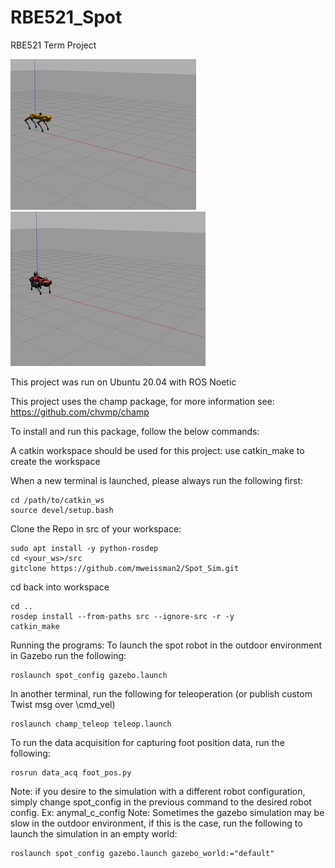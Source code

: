# RBE521_Spot
RBE521 Term Project

![screen-gif](./docs/Spot_Trot.gif) ![screen-gif](./docs/Anymal_Trot.gif)

This project was run on Ubuntu 20.04 with ROS Noetic

This project uses the champ package, for more information see: https://github.com/chvmp/champ

To install and run this package, follow the below commands:

A catkin workspace should be used for this project:
use catkin_make to create the workspace

When a new terminal is launched, please always run the following first:
```
cd /path/to/catkin_ws
source devel/setup.bash
```

Clone the Repo in src of your workspace:
```
sudo apt install -y python-rosdep
cd <your_ws>/src
gitclone https://github.com/mweissman2/Spot_Sim.git
```

cd back into workspace 
```
cd ..
rosdep install --from-paths src --ignore-src -r -y
catkin_make
```

Running the programs:
To launch the spot robot in the outdoor environment in Gazebo run the following:
```
roslaunch spot_config gazebo.launch
```
In another terminal, run the following for teleoperation (or publish custom Twist msg over \cmd_vel)
```
roslaunch champ_teleop teleop.launch
```
To run the data acquisition for capturing foot position data, run the following:
```
rosrun data_acq foot_pos.py
```

Note: if you desire to the simulation with a different robot configuration, simply change spot_config in the previous command to the desired robot config.
Ex: anymal_c_config
Note: Sometimes the gazebo simulation may be slow in the outdoor environment, if this is the case, run the following to launch the simulation in an empty world:
```
roslaunch spot_config gazebo.launch gazebo_world:="default"
```
